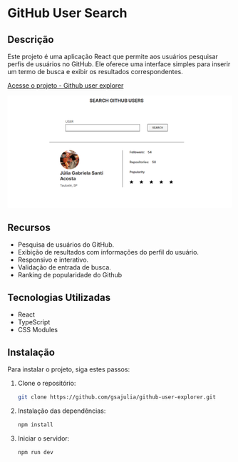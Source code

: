 # GitHub User Search

## Descrição

Este projeto é uma aplicação React que permite aos usuários pesquisar perfis de usuários no GitHub. Ele oferece uma interface simples para inserir um termo de busca e exibir os resultados correspondentes.

[Acesse o projeto - Github user explorer](https://github-user-explorer-olive.vercel.app/)

![Imagem do projeto](./public/project.png)

## Recursos

- Pesquisa de usuários do GitHub.
- Exibição de resultados com informações do perfil do usuário.
- Responsivo e interativo.
- Validação de entrada de busca.
- Ranking de popularidade do Github

## Tecnologias Utilizadas

- React
- TypeScript
- CSS Modules

## Instalação

Para instalar o projeto, siga estes passos:

1. Clone o repositório:

   ```bash
   git clone https://github.com/gsajulia/github-user-explorer.git
   ```

2. Instalação das dependências:

   ```bash
   npm install
   ```

3. Iniciar o servidor:

   ```bash
   npm run dev
   ```
